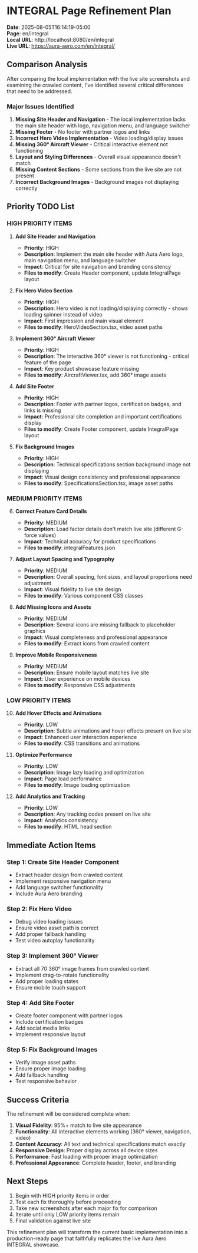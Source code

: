 # INTEGRAL Page Refinement Plan

**Date**: 2025-08-05T16:14:19-05:00  
**Page**: en/integral  
**Local URL**: http://localhost:8080/en/integral  
**Live URL**: https://aura-aero.com/en/integral/

## Comparison Analysis

After comparing the local implementation with the live site screenshots and examining the crawled content, I've identified several critical differences that need to be addressed.

### Major Issues Identified

1. **Missing Site Header and Navigation** - The local implementation lacks the main site header with logo, navigation menu, and language switcher
2. **Missing Footer** - No footer with partner logos and links
3. **Incorrect Hero Video Implementation** - Video loading/display issues
4. **Missing 360° Aircraft Viewer** - Critical interactive element not functioning
5. **Layout and Styling Differences** - Overall visual appearance doesn't match
6. **Missing Content Sections** - Some sections from the live site are not present
7. **Incorrect Background Images** - Background images not displaying correctly

## Priority TODO List

### HIGH PRIORITY ITEMS

1. **Add Site Header and Navigation**
   - **Priority**: HIGH
   - **Description**: Implement the main site header with Aura Aero logo, main navigation menu, and language switcher
   - **Impact**: Critical for site navigation and branding consistency
   - **Files to modify**: Create Header component, update IntegralPage layout

2. **Fix Hero Video Section**
   - **Priority**: HIGH  
   - **Description**: Hero video is not loading/displaying correctly - shows loading spinner instead of video
   - **Impact**: First impression and main visual element
   - **Files to modify**: HeroVideoSection.tsx, video asset paths

3. **Implement 360° Aircraft Viewer**
   - **Priority**: HIGH
   - **Description**: The interactive 360° viewer is not functioning - critical feature of the page
   - **Impact**: Key product showcase feature missing
   - **Files to modify**: AircraftViewer.tsx, add 360° image assets

4. **Add Site Footer**
   - **Priority**: HIGH
   - **Description**: Footer with partner logos, certification badges, and links is missing
   - **Impact**: Professional site completion and important certifications display
   - **Files to modify**: Create Footer component, update IntegralPage layout

5. **Fix Background Images**
   - **Priority**: HIGH
   - **Description**: Technical specifications section background image not displaying
   - **Impact**: Visual design consistency and professional appearance
   - **Files to modify**: SpecificationsSection.tsx, image asset paths

### MEDIUM PRIORITY ITEMS

6. **Correct Feature Card Details**
   - **Priority**: MEDIUM
   - **Description**: Load factor details don't match live site (different G-force values)
   - **Impact**: Technical accuracy for product specifications
   - **Files to modify**: integralFeatures.json

7. **Adjust Layout Spacing and Typography**
   - **Priority**: MEDIUM
   - **Description**: Overall spacing, font sizes, and layout proportions need adjustment
   - **Impact**: Visual fidelity to live site design
   - **Files to modify**: Various component CSS classes

8. **Add Missing Icons and Assets**
   - **Priority**: MEDIUM
   - **Description**: Several icons are missing fallback to placeholder graphics
   - **Impact**: Visual completeness and professional appearance
   - **Files to modify**: Extract icons from crawled content

9. **Improve Mobile Responsiveness**
   - **Priority**: MEDIUM
   - **Description**: Ensure mobile layout matches live site
   - **Impact**: User experience on mobile devices
   - **Files to modify**: Responsive CSS adjustments

### LOW PRIORITY ITEMS

10. **Add Hover Effects and Animations**
    - **Priority**: LOW
    - **Description**: Subtle animations and hover effects present on live site
    - **Impact**: Enhanced user interaction experience
    - **Files to modify**: CSS transitions and animations

11. **Optimize Performance**
    - **Priority**: LOW
    - **Description**: Image lazy loading and optimization
    - **Impact**: Page load performance
    - **Files to modify**: Image loading optimization

12. **Add Analytics and Tracking**
    - **Priority**: LOW
    - **Description**: Any tracking codes present on live site
    - **Impact**: Analytics consistency
    - **Files to modify**: HTML head section

## Immediate Action Items

### Step 1: Create Site Header Component
- Extract header design from crawled content
- Implement responsive navigation menu
- Add language switcher functionality
- Include Aura Aero branding

### Step 2: Fix Hero Video
- Debug video loading issues
- Ensure video asset path is correct
- Add proper fallback handling
- Test video autoplay functionality

### Step 3: Implement 360° Viewer
- Extract all 70 360° image frames from crawled content
- Implement drag-to-rotate functionality
- Add proper loading states
- Ensure mobile touch support

### Step 4: Add Site Footer
- Create footer component with partner logos
- Include certification badges
- Add social media links
- Implement responsive layout

### Step 5: Fix Background Images
- Verify image asset paths
- Ensure proper image loading
- Add fallback handling
- Test responsive behavior

## Success Criteria

The refinement will be considered complete when:

1. **Visual Fidelity**: 95%+ match to live site appearance
2. **Functionality**: All interactive elements working (360° viewer, navigation, video)
3. **Content Accuracy**: All text and technical specifications match exactly
4. **Responsive Design**: Proper display across all device sizes
5. **Performance**: Fast loading with proper image optimization
6. **Professional Appearance**: Complete header, footer, and branding

## Next Steps

1. Begin with HIGH priority items in order
2. Test each fix thoroughly before proceeding
3. Take new screenshots after each major fix for comparison
4. Iterate until only LOW priority items remain
5. Final validation against live site

This refinement plan will transform the current basic implementation into a production-ready page that faithfully replicates the live Aura Aero INTEGRAL showcase.
